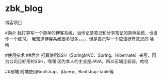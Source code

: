 # zbk_blog
博客项目

#简介
我打算写一个简单的博客系统，当作记录笔记和分享笔记的简单系统，也当作一个练习。
我知道博客系统很多很多。。。。但是自己写一个应该挺有意思的 哈哈

#使用技术
##后台
打算使用SSH（SpringMVC、Spring、Hibernate）来写，因为公司正好用的SSH，嘿嘿
因为本人的主业是JAVA，所以前端比较弱，哈哈

##前端
前端使用Bootstrap、jQuery、Bootstrap-table等